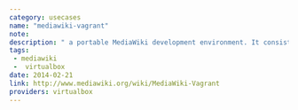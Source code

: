 ```yaml
---
category: usecases
name: "mediawiki-vagrant"
note: 
description: " a portable MediaWiki development environment. It consists of a set of configuration scripts for Vagrant and VirtualBox that automate the creation of a virtual machine that runs MediaWiki."
tags:
 - mediawiki
 -  virtualbox
date: 2014-02-21
link: http://www.mediawiki.org/wiki/MediaWiki-Vagrant
providers: virtualbox
---
```

